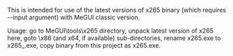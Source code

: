 This is intended for use of the latest versions of x265 binary (which requires --input argument) with MeGUI classic version.

Usage: go to MeGUI\tools\x265 directory, unpack latest version of x265 here, goto \x86 (and x64, if available) sub-directories, rename x265.exe to x265_.exe, copy binary from this project as x265.exe.

